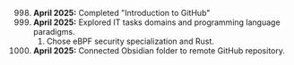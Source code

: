 998. **April 2025:** Completed "Introduction to GitHub"
999. **April 2025:** Explored IT tasks domains and programming language paradigms.
     1. Chose eBPF security specialization and Rust.
1000. **April 2025:** Connected Obsidian folder to remote GitHub repository.